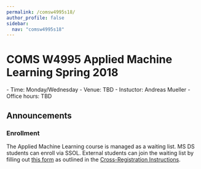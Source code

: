 ```yaml
---
permalink: /comsw4995s18/
author_profile: false
sidebar:
  nav: "comsw4995s18"
---
```


<h1>COMS W4995 Applied Machine Learning Spring 2018</h1>
- Time: Monday/Wednesday
- Venue: TBD
- Instuctor: Andreas Mueller
- Office hours: TBD

<h2>Announcements</h2>
<h3>Enrollment</h3>
<p>
The Applied Machine Learning course is managed as a waiting list.
MS DS students can enroll via SSOL. External students can join the waiting list
by filling out <a href="https://www.surveymonkey.com/r/AppliedML_Sp18">this
form</a> as outlined in the <a href="http://datascience.columbia.edu/course-inventory">
Cross-Registration Instructions</a>.
</p>
